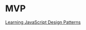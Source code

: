 # MVP

[Learning JavaScript Design Patterns](https://addyosmani.com/resources/essentialjsdesignpatterns/book/#detailmvp)